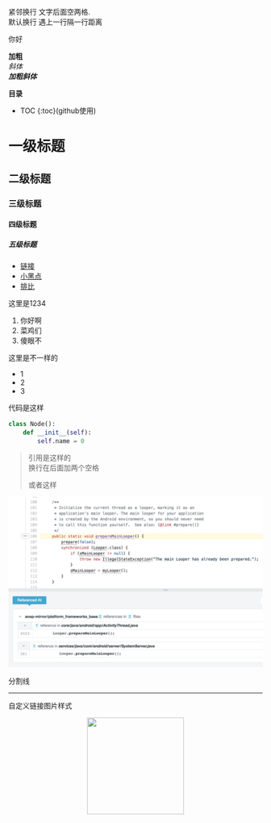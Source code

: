 
紧邻换行 文字后面空两格.  
默认换行 遇上一行隔一行距离

你好

**加粗**  
*斜体*  
***加粗斜体***  

**目录**  
* TOC
{:toc}(github使用)  

#  一级标题




##  二级标题



###  三级标题


####  四级标题

#####  五级标题

* [链接](https://www.baidu.com)
* [小黑点]()
* [排比]()

这里是1234

1. 你好啊
2. 菜鸡们
3. 傻眼不

这里是不一样的

- 1
- 2
- 3

代码是这样  
```python
class Node():
	def __init__(self):
		self.name = 0
```

> 引用是这样的  
> 换行在后面加两个空格
> 
> 或者这样

![图片失效啊](/images/posts/android/prepare-main-looper.png) 

分割线  

-------

自定义链接图片样式
<div align="center"><img width="192px" height="192px" src="https://kxguoniu.github.io"/></div>